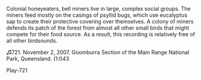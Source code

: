 Colonial honeyeaters, bell miners live in large, complex social groups. The miners feed mostly on the casings of psyllid bugs, which use eucalyptus sap to create their protective covering over themselves. A colony of miners defends its patch of the forest from almost all other small birds that might compete for their food source. As a result, this recording is relatively free of all other birdsounds.

♫721. November 2, 2007. Goomburra Section of the Main Range National Park, Queensland. (1:043

Play-721
